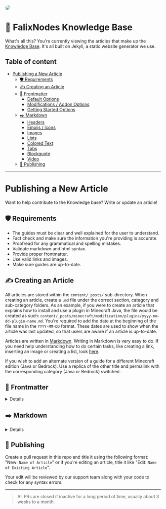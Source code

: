 <img style="border-radius: 20px;" src="https://i.imgur.com/nyoM6z6.png">

# 📖 FalixNodes Knowledge Base

What's all this? You're currently viewing the articles that make up the [Knowledge Base](https://kb.falixnodes.net/). It's all built on Jekyll, a static website generator we use.

## Table of content

-   [Publishing a New Article](https://github.com/FalixNodes-Software/KB-articles#publishing-a-new-article)
    -   [🛡️ Requirements](https://github.com/FalixNodes-Software/KB-articles#%EF%B8%8F-requirements)
    -   [✍️ Creating an Article](https://github.com/FalixNodes-Software/KB-articles#%EF%B8%8F-creating-an-article)
    -   [📃️ Frontmatter](https://github.com/FalixNodes-Software/KB-articles#%EF%B8%8F-frontmatter)
        -   [Default Options](https://github.com/FalixNodes-Software/KB-articles#default-options)
        -   [Modifications / Addon Options](https://github.com/FalixNodes-Software/KB-articles#modifications--addon-options)
        -   [Getting Started Options](https://github.com/FalixNodes-Software/KB-articles#getting-started-options)
    -   [✒️ Markdown](https://github.com/FalixNodes-Software/KB-articles#%EF%B8%8F-markdown)
        -   [Headers](https://github.com/FalixNodes-Software/KB-articles#headers)
        -   [Emojis / Icons](https://github.com/FalixNodes-Software/KB-articles#emojis--icons)
        -   [Images](https://github.com/FalixNodes-Software/KB-articles#images)
        -   [Lists](https://github.com/FalixNodes-Software/KB-articles#lists)
        -   [Colored Text](https://github.com/FalixNodes-Software/KB-articles#colored-text)
        -   [Tabs](https://github.com/FalixNodes-Software/KB-articles#tabs)
        -   [Blockquote](https://github.com/FalixNodes-Software/KB-articles#blockquote)
        -   [Video](https://github.com/FalixNodes-Software/KB-articles#video)
    -   [📢️ Publishing](https://github.com/FalixNodes-Software/KB-articles#%EF%B8%8F-publishing)

---

# Publishing a New Article

Want to help contribute to the Knowledge base? Write or update an article!

## 🛡️ Requirements

-   The guides must be clear and well explained for the user to understand.
-   Fact check and make sure the information you're providing is accurate.
-   Proofread for any grammatical and spelling mistakes.
-   Validate markdown and html syntax.
-   Provide proper frontmatter.
-   Use valid links and images.
-   Make sure guides are up-to-date.

## ✍️ Creating an Article

All articles are stored within the `content/_posts/` sub-directory. When creating an article, create a `.md` file under the correct section, category and sub-category folders. As an example, if you were to create an article that explains how to install and use a plugin in Minecraft Java, the file would be created as such: `content/_posts/minecraft/modification/plugins/yyyy-mm-dd-plugin-name.md`. You're required to add the date at the beginning of the file name in the `YYYY-MM-DD` format. These dates are used to show when the article was last updated, so that users are aware if an article is up-to-date.

Articles are written in [Markdown](https://www.markdownguide.org/getting-started/). Writing in Markdown is very easy to do. If you need help understanding how to do certain tasks, like creating a link, inserting an image or creating a list, look [here](https://guides.github.com/features/mastering-markdown/).

If you wish to add an alternate version of a guide for a different Minecraft edition (Java or Bedrock). Use a replica of the other title and permalink with the corresponding category (Java or Bedrock) switched.

## 📃️ Frontmatter

<details>

<br>

The frontmatter is the block at the top of every article surrounded by a pair of triple dashes `---`. As the frontmatter is based on YAML, ensure that the correct syntax is followed:

### Default Options

```Markdown
---
layout: post
title: "Title of Article"
category: Java
tags: General
description: "Here is the description of your guide"
keywords: (Main keyword), keyword1, keyword2
permalink: /minecraft/java/general/name-of-article
image: "link"
author: Name
icon: book-bookmark
---
```

| Metadata       | Description                                                                                                                                                                                                                                                 |
| -------------- | ----------------------------------------------------------------------------------------------------------------------------------------------------------------------------------------------------------------------------------------------------------- |
| `layout:`      | Must **always** remain as `post`                                                                                                                                                                                                                            |
| `title:`       | The title of your guide, make sure it contains the necessary keywords to make it stand out                                                                                                                                                                  |
| `category:`    | Any of the categories in the `content/_categories/` folder _(Case sensitive)_                                                                                                                                                                               |
| `tags:`        | Any sub-category; they are each listed in their corresponding category file in the `content/_categories/` folder. _(Case sensitive)_                                                                                                                        |
| `description:` | A description for your guide, keep it concise, informative and interesting                                                                                                                                                                                  |
| `keywords:`    | Keywords relevant to the topic, with each consecutive keyword being separated by a comma `,`. Main keywords are enclosed by brackets `()`, it functions as a primary identifier and will be combined with normal keywords to improve search result accuracy |
| `permalink:`   | /`section`/`category`/`sub-category`/`short-title` _(Lowercase)_                                                                                                                                                                                            |
| `image:`       | A direct link to an image to be used as a thumbnail _(Optional)_                                                                                                                                                                                            |
| `author:`      | Name of the current author and maintainer. For multiple authors (maximum of 3), use the the array format.                                                                                                                                                   |
| `icon:`        | Direct link to an icon. _(Optional)_                                                                                                                                                                                                                        |
| `toc:`         | Whether to enable table of contents or not. _(Optional, default value is `true`)_                                                                                                                                                                           |

> Encompass your values in quotation marks if it contains symbols other than slashes `/` or hyphens `-`.
> New authors must request for their github account to be manually added to display correct profile pictures.

### Modifications / Addon Options

The below frontmatter options are extra options for **Minecraft modifications and addons (plugins, mods and data-packs)** in addition to the default options:

```Markdown
---
icon: "link"
mod-name: "Name of mod"
mod-software: "Spigot, Paper, Purpur"
mod-url: "link"
---
```

| Metadata        | Description                                                                                                                           |
| --------------- | ------------------------------------------------------------------------------------------------------------------------------------- |
| `icon:`         | Direct link to the mod's icon                                                                                                         |
| `mod-name:`     | Official mod name                                                                                                                     |
| `mod-software:` | The supported server software relative to the article; if it is in the plugins subcategory, only include plugin server software, etc. |
| `mod-url:`      | A link to the mod's official page or website                                                                                          |

### Getting Started Options

If you wish to include a post from an existing category in the `Getting started` category, use these extra frontmatter options:

```Markdown
---
getting-started-tag: General
post_order: 1
---
```

| Metadata              | Description                                                                        |
| --------------------- | ---------------------------------------------------------------------------------- |
| `getting-started-tag` | Functionally the same as `tags:` but specific to the getting started category only |
| `post_order`          | Order of the post within the Getting-started category                              |

</details>

## ✒️ Markdown

<details>

<br>

[Markdown cheatsheet](https://markdownguide.offshoot.io/cheat-sheet/).

### Headers

Using "# Title of Article" isn't needed; the layout will automatically add the title of the article to the top of the guide. That being said, always use "## Subtitle" instead.
It is recommended to a related Github flavored emoji at the beginning of main subtitles (## or h2) to improve user friendliness (such as: `## :earth_asia: Dynmap`). Emojis/icons will be explained further in the next section.

### Emojis / Icons

Github emojis and a few server software icons are supported to improve user friendliness and add vibrance to your articles:

To use a Github emoji, copy its name including the colons (e.g: `:smile:`) and paste it in the article, we only recommend using them in main subtitles (## or h2) and tabs to avoid over-saturation, a list of all Github emojis can be found in this [cheatsheet](https://github.com/ikatyang/emoji-cheat-sheet/blob/master/README.md).

We have a built in recommended icon and a few server software icons you can use anywhere in your article, with the latter especially so in tabs. We currently support `recommended` for recommended icons and `spigot`,`paper`, `purpur`, `forge`, `neoforge`, `fabric` and `quilt` for server software icons. To add the icon to your article follow the format below, make sure to replace `icon` with one of the options listed beforehand.

```html
<i class="icon"></i>
```

### Images

If you're adding an image to the files, follow the structure below:

```
![Alt text](content/assets/images/posts/...)
```

Replace `Alt text` with an alternate text incase the image is not loaded properly or for accessability purposes. `...` must also be replaced with the actual path of your image including the file name and extension.

### Lists

When typing out steps using lists, make sure to separate each step with a **blank line**. Otherwise, a `<p>` tag will not be generated.

### Colored Text

When navigating around the Dashboard, four colors (Orange, Green, Red, Blue) can often be seen on different buttons such as Restart, Save File, Delete, Connect, etc. It is a good idea to color these words with the same color as can be seen in the Dashboard to make the guides more user friendly and vibrant. Fortunately this can be done by making the word **bold** (`** **`) and immediately following it with an inline attribute with the color as a style name like so:

```
**Connect**{: .blue } **Delete**{: .red } **Restart**{: .orange } **Save File**{: .green }
```

### Tabs

In certain articles, you may want to use tabs to group separate alternate procedures in one place, such as procedures on configuring a software with a plugin and mod version:

```
{% tabs software %}

{% tab software plugin %}

Steps for the plugin go here

{% endtab %}

{% tab software mod %}

Steps for the mod go here

{% endtab %}

{% endtabs %}

```

The first word after the tab keyword is used to group the tabs together, while the words after will be displayed as the tab label.

### Blockquote

There are 4 custom blockquote, which are each used in different context:

**Note:**

Used to add additional information that does not fit in its own paragraph.

```Markdown
> hi this is blockquote
```

**Success:**

Used to signify success messages or completion.

```Markdown
{: .success}

> hi this is blockquote
```

**Warning:**

Used as a warning to avoid something.

```Markdown
{: .warning}

> hi this is blockquote
```

**Error:**

Used as a way to display common errors or issues.

```Markdown
{: .error}

> hi this is blockquote
```

### Video

[Learn how to embed a YouTube video](https://support.google.com/youtube/answer/171780?hl=en)

```html
<video controls preload="auto"><source src="https://example.com/video.webm" type="video/webm" src="https://example.com/video.mp4" type="video/mp4" /></video>
```

> If you're adding a video to the files, use a path like `content/assets/videos/posts/...`.

Make sure to provide both webm and mp4. Webm are much smaller and load faster, although an MP4 file is required as not all browsers support webm format. So the MP4 is more of a fallback option if the user's browser doesn't like the webm format.

</details>

## 📢️ Publishing

Create a pull request in this repo and title it using the following format: "New: `Name of Article`" or if you're editing an article, title it like "Edit: `Name of Existing Article`".

Your edit will be reviewed by our support team along with your code to check for any syntax errors.

---

> All PRs are closed if inactive for a long period of time, usually about 3 weeks to a month.
